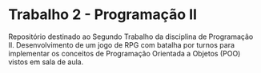 # Trabalho 2 - Programação II
Repositório destinado ao Segundo Trabalho da disciplina de Programação II.
Desenvolvimento de um jogo de RPG com batalha por turnos para implementar os conceitos de Programação Orientada a Objetos (POO) vistos em sala de aula.

